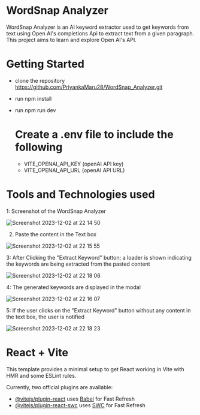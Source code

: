 # WordSnap Analyzer

WordSnap Analyzer is an AI keyword extractor used to get keywords from text using Open AI's completions Api to extract text from a given paragraph. This project aims to learn and explore Open AI's API.


# Getting Started

- clone the repository https://github.com/PriyankaMaru28/WordSnap_Analyzer.git
- run npm install
- run npm run dev

  # Create a .env file to include the following 

    - VITE_OPENAI_API_KEY (openAI API key)
    - VITE_OPENAI_API_URL (openAI API URL)


# Tools and Technologies used 


  

1: Screenshot of the WordSnap Analyzer

![Screenshot 2023-12-02 at 22 14 50](https://github.com/PriyankaMaru28/WordSnap_Analyzer/assets/68162528/62ff9ced-7059-49e8-a5db-2938b32d5fd1)


2. Paste the content in the Text box

![Screenshot 2023-12-02 at 22 15 55](https://github.com/PriyankaMaru28/WordSnap_Analyzer/assets/68162528/728649e9-d516-4f0c-b7c9-cee1b4c6126a)



3: After Clicking the "Extract Keyword" button; a loader is shown indicating the keywords are being extracted from the pasted content

![Screenshot 2023-12-02 at 22 18 06](https://github.com/PriyankaMaru28/WordSnap_Analyzer/assets/68162528/afdef416-5be2-4fce-8d53-ca4becb8031a)


4: The generated keywords are displayed in the modal

![Screenshot 2023-12-02 at 22 16 07](https://github.com/PriyankaMaru28/WordSnap_Analyzer/assets/68162528/fcdcab65-9521-4723-8f6a-07f8942e395c)


5: If the user clicks on the "Extract Keyword" button without any content in the text box, the user is notified


![Screenshot 2023-12-02 at 22 18 23](https://github.com/PriyankaMaru28/WordSnap_Analyzer/assets/68162528/5573351d-d63a-4a6f-874a-b414da577b69)


# React + Vite

This template provides a minimal setup to get React working in Vite with HMR and some ESLint rules.

Currently, two official plugins are available:

- [@vitejs/plugin-react](https://github.com/vitejs/vite-plugin-react/blob/main/packages/plugin-react/README.md) uses [Babel](https://babeljs.io/) for Fast Refresh
- [@vitejs/plugin-react-swc](https://github.com/vitejs/vite-plugin-react-swc) uses [SWC](https://swc.rs/) for Fast Refresh
